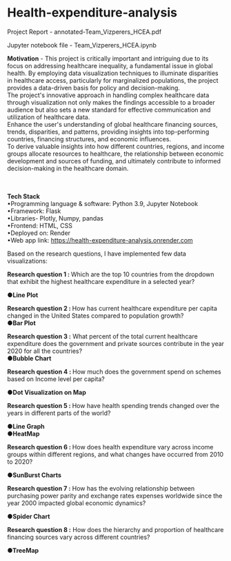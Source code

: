 # Health-expenditure-analysis

Project Report - annotated-Team_Vizperers_HCEA.pdf

Jupyter notebook file - Team_Vizperers_HCEA.ipynb

<b>Motivation</b> - 
This project is critically important and intriguing due to its focus on addressing healthcare inequality, a fundamental issue in global health. By employing data visualization techniques to illuminate disparities in healthcare access, particularly for marginalized populations, the project provides a data-driven basis for policy and decision-making. <br> The project's innovative approach in handling complex healthcare data through visualization not only makes the findings accessible to a broader audience but also sets a new standard for effective communication and utilization of healthcare data.<br>
Enhance the user's understanding of global healthcare financing sources, trends, disparities, and patterns, providing insights into top-performing countries, financing structures, and economic influences. <br>
To derive valuable insights into how different countries, regions, and income groups allocate resources to healthcare, the relationship between economic development and sources of funding, and ultimately contribute to informed decision-making in the healthcare domain. <br> <br> <br>

<b>Tech Stack</b> <br>
•Programming language & software: Python 3.9, Jupyter Notebook <br>
•Framework: Flask <br>
•Libraries- Plotly, Numpy, pandas <br>
•Frontend: HTML, CSS <br>
•Deployed on: Render <br>
•Web app link: https://health-expenditure-analysis.onrender.com




Based on the research questions, I have implemented few data visualizations: <br>

<b>Research question 1 :  </b>Which are the top 10 countries from the dropdown that exhibit the highest
healthcare expenditure in a selected year? <br>

<b>●Line Plot </b><br>


<b>Research question 2 : </b>How has current healthcare expenditure per capita changed in the United States compared to population growth? <br>
<b>●Bar Plot</b> <br>


<b>Research question 3 :</b> What percent of the total current healthcare expenditure does the government and private sources contribute in the year 2020 for all the countries? <br>
<b>●Bubble Chart </b><br>

<b>Research question 4 : </b>How much does the government spend on schemes based on Income level per capita? <br>

<b>●Dot Visualization on Map </b><br>


<b>Research question 5 : </b>How have health spending trends changed over the years in different parts of the world? <br>

<b>●Line Graph  <br>●HeatMap </b><br>

<b>Research question 6 : </b>How does health expenditure vary across income groups within different regions, and what changes have occurred from 2010 to 2020? <br>

<b>●SunBurst Charts </b><br>

<b>Research question 7 :</b> How has the evolving relationship between purchasing power parity and exchange rates expenses worldwide since the year 2000 impacted global economic dynamics? <br>

<b>●Spider Chart </b><br>

<b>Research question 8 :</b> How does the hierarchy and proportion of healthcare financing sources vary across different countries? <br>

<b>●TreeMap </b><br>










